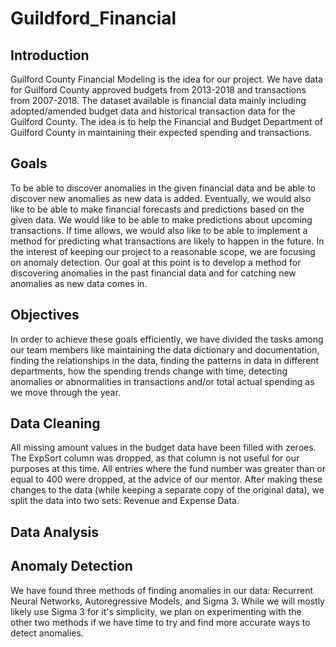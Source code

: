 # Guildford_Financial

## Introduction
Guilford County Financial Modeling is the idea for our project. We have data for Guilford County approved budgets from 2013-2018 and transactions from 2007-2018.
The dataset available is financial data mainly including adopted/amended budget data and historical transaction
data for the Guilford County. The idea is to help the Financial and Budget Department
of Guilford County in maintaining their expected spending and transactions.

## Goals
To be able to discover anomalies in the given financial data and be able to discover new
anomalies as new data is added. Eventually, we would also like to be able to
make financial forecasts and predictions based on the given data. We would like to be able to make predictions about
upcoming transactions. If time allows, we would also like to be able to implement a method for predicting what transactions are likely to
happen in the future. In the interest of keeping our project to a reasonable scope, we are focusing on anomaly detection. Our goal
at this point is to develop a method for discovering anomalies in the past financial data and for catching new anomalies as new data comes in.

## Objectives
In order to achieve these goals efficiently, we have divided the tasks among our team
members like maintaining the data dictionary and documentation, finding the relationships
in the data, finding the patterns in data in different departments, how the spending
trends change with time, detecting anomalies or abnormalities in transactions
and/or total actual spending as we move through the year.

## Data Cleaning
All missing amount values in the budget data have been filled with zeroes. The ExpSort column was dropped,
 as that column is not useful for our purposes at this time. All entries where the fund number was greater than
 or equal to 400 were dropped, at the advice of our mentor. After making these changes to the data (while keeping 
a separate copy of the original data), we split the data into two sets: Revenue and Expense Data. 
 
## Data Analysis




## Anomaly Detection
We have found three methods of finding anomalies in our data: Recurrent Neural Networks, Autoregressive Models, and Sigma 3. While we will mostly likely use Sigma 3 for it's simplicity, we plan on experimenting with the other two methods if we have time to try and find more accurate ways to detect anomalies. 
